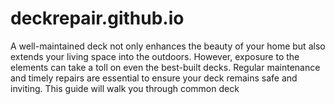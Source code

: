 # deckrepair.github.io
A well-maintained deck not only enhances the beauty of your home but also extends your living space into the outdoors. However, exposure to the elements can take a toll on even the best-built decks. Regular maintenance and timely repairs are essential to ensure your deck remains safe and inviting. This guide will walk you through common deck
